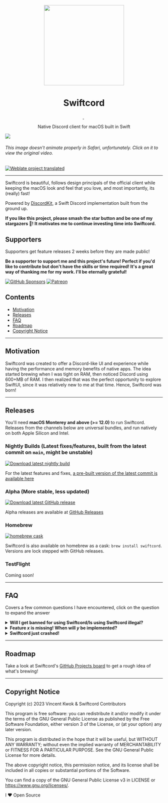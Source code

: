 <p align=center><image src="https://raw.githubusercontent.com/SwiftcordApp/.github/main/res/swiftcord_new_icon.png" height="256" /></p>

<h1 align="center">Swiftcord</h1>

<p align="center">
  <a aria-label="Join the community on Discord" href="https://discord.gg/he7n6MGDXS" target="_blank">
    <img alt="" src="https://img.shields.io/discord/964741354112577557?style=for-the-badge&labelColor=black&label=Join%20Server&logo=Discord">
  </a>

  <!-- Self-hosted tokei_rs instance, only works for repos in the SwiftcordApp org -->
  <img alt="" src="http://vinkwok.mywire.org/tokei/github/SwiftcordApp/Swiftcord?style=for-the-badge&category=code">
  
  <a aria-label="Download" href="https://github.com/SwiftcordApp/Swiftcord/releases/latest">
    <img alt="" src="https://img.shields.io/github/v/release/cryptoAlgorithm/Swiftcord?style=for-the-badge&labelColor=black&color=eb563c&label=Download">
  </a>
</p>

<p align="center">Native Discord client for macOS built in Swift</p>

[![](https://github.com/SwiftcordApp/.github/blob/main/res/hero.webp?raw=true)](https://github.com/SwiftcordApp/.github/blob/main/res/swiftcord-promo.mov?raw=true)
###### This image doesn't animate properly in Safari, unfortunately. Click on it to view the original video.

[![Weblate project translated](https://img.shields.io/weblate/progress/swiftcord?style=for-the-badge)](https://hosted.weblate.org/projects/swiftcord/swiftcord/)

---

Swiftcord is beautiful, follows design principals of the official client while keeping the macOS look and feel that you love, and most importantly, its (really) fast!

Powered by [DiscordKit](https://github.com/SwiftcordApp/DiscordKit), a Swift Discord implementation built
from the ground up.

**If you like this project, please smash the star button and be one of my stargazers 🌟! It motivates
me to continue investing time into Swiftcord.**

## Supporters
Supporters get feature releases 2 weeks before they are made public! 

**Be a supporter to support me and this project's future! Perfect if you'd like to contribute but don't 
have the skills or time required! It's a great way of thanking me for my work. I'll be eternally grateful!**

[![GitHub Sponsors](https://img.shields.io/github/sponsors/cryptoAlgorithm?label=Sponsor%20Me!&logo=buymeacoffee&style=for-the-badge)](https://github.com/sponsors/cryptoAlgorithm)
[![Patreon](https://img.shields.io/endpoint.svg?url=https%3A%2F%2Fshieldsio-patreon.vercel.app%2Fapi%3Fusername%3Dcryptoalgo%26type%3Dpatrons&style=for-the-badge)](https://www.patreon.com/cryptoAlgo)

<!--<table>
  <tr>
    <td>
      <img src="" width=100 height=100/>
    </td>
    <td>
      <strong></strong>
      <br>
      <a href=""></a>
      <br><br>
      <i></i>
    </td>
  </tr>
</table>-->

<!--### Amazing Supporter 🤯-->
<!--<table>
  <tr>
    <td>
      <img src="" width=36 height=36/>
    </td>
    <td>
      <code><strong></strong></code> - First amazing supporter!
    </td>
  </tr>
</table>-->

<!--### Extremely Cool Supporter 🧊-->

## Contents
* [Motivation](#motivation)
* [Releases](#releases)
* [FAQ](#faq)
* [Roadmap](#roadmap)
* [Copyright Notice](#copyright-notice)

---

## Motivation

Swiftcord was created to offer a Discord-like UI and experience while
having the performance and memory benefits of native apps. The idea started
brewing when I was tight on RAM, then noticed Discord using 600+MB of RAM.
I then realized that was the perfect opportunity to explore SwiftUI,
since it was relatively new to me at that time. Hence, Swiftcord was born!

---

## Releases

You'll need **macOS Monterey and above (>= 12.0)** to run Swiftcord.
Releases from the channels below are universal bundles, and run natively on
both Apple Silicon and Intel.

### Nightly Builds (Latest fixes/features, built from the latest commit on `main`, might be unstable)
[![Download latest nightly build](https://img.shields.io/github/actions/workflow/status/SwiftcordApp/Swiftcord/build.yaml.svg?style=for-the-badge)](https://nightly.link/SwiftcordApp/Swiftcord/workflows/build.yaml/main/swiftcord-canary.zip)

For the latest features and fixes, [a pre-built version of the latest commit is available here](https://nightly.link/SwiftcordApp/Swiftcord/workflows/main/main/Swiftcord_Canary.zip)

### Alpha (More stable, less updated)
[![Download latest GitHub release](https://img.shields.io/github/v/release/cryptoAlgorithm/Swiftcord?style=for-the-badge)](https://github.com/cryptoAlgorithm/Swiftcord/releases/)

Alpha releases are available at [GitHub Releases](https://github.com/cryptoAlgorithm/Swiftcord/releases/)

### Homebrew
[![homebrew cask](https://img.shields.io/homebrew/cask/v/swiftcord?style=for-the-badge)](https://formulae.brew.sh/cask/swiftcord)

Swiftcord is also available on homebrew as a cask: `brew install swiftcord`. Versions are
lock stepped with GitHub releases.

### TestFlight

Coming soon!

<!-- todo: Add building from source -->

---

## FAQ

Covers a few common questions I have encountered, click on the question
to expand the answer

<details>
  <summary><b>Will I get banned for using Swiftcord/Is using Swiftcord illegal?</b></summary>
    Nobody really knows what Discord's official stance on unofficial clients is. 
    However, hundreds of people and I have been using Swiftcord for quite a while, 
    and nobody has been banned to date.
  <i>
    I do not take any responsibility for account bans due to the use of Swiftcord,
    whether direct or indirect, although there's a very low possibility of that occurring. 
    I recommend trying Swiftcord with an alt if possible.
  </i>
</details>
<details>
  <summary><b>Feature <i>x</i> is missing! When will <i>y</i> be implemented?</b></summary>
  Swiftcord currently is in the alpha stage, and hasn't achieved feature
  parity with the official Discord client yet (it's quite far behind). 
  Many features are planned, but I do not currently have a timeline for them. 
  Development is progressing at a fast pace, but sometimes bugs may take an unexpectedly long time to fix.
  I appreciate contributions, bug reports, and suggestions :)
</details>
<details>
  <summary><b>Swiftcord just crashed!</b></summary>
  Although I'm aiming for 0 crashes (which is made easier by Swift),
  sometimes the unexpected happens xD. If you experience a crash, please
  open an issue with appropriate information like the line the error
  occurs on, relevant logs, and what you were doing that might have caused
  the crash. If you can solve the bug causing the crash, that's even better!
</details>

---

## Roadmap
Take a look at Swiftcord's [GitHub Projects board](https://github.com/orgs/SwiftcordApp/projects/1)
to get a rough idea of what's brewing!

---

## Copyright Notice

Copyright (c) 2023 Vincent Kwok & Swiftcord Contributors

This program is free software: you can redistribute it and/or modify
it under the terms of the GNU General Public License as published by
the Free Software Foundation, either version 3 of the License, or
(at your option) any later version.

This program is distributed in the hope that it will be useful,
but WITHOUT ANY WARRANTY; without even the implied warranty of
MERCHANTABILITY or FITNESS FOR A PARTICULAR PURPOSE. See the
GNU General Public License for more details.

The above copyright notice, this permission notice, and its license shall be included in all copies or substantial portions of the Software.

You can find a copy of the GNU General Public License v3 in LICENSE or https://www.gnu.org/licenses/.

I ❤️ Open Source
